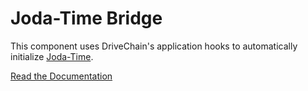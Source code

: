 Joda-Time Bridge
=============

This component uses DriveChain's application hooks to automatically initialize [Joda-Time].

[Joda-Time]: https://github.com/dlew/joda-time-android

[Read the Documentation](http://drivechain.inkapplications.com/joda-bridge)